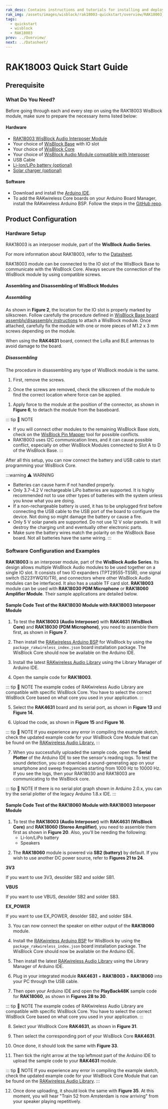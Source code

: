 ```yaml
---
rak_desc: Contains instructions and tutorials for installing and deploying your RAK18003. Instructions are written in a detailed and step-by-step manner for an easier experience in setting up your device. Aside from the hardware configuration, it also contains a software setup that includes detailed example codes that will help you get started.
rak_img: /assets/images/wisblock/rak18003-quickstart/overview/RAK18003_home.png
tags:
  - quickstart
  - wisblock
  - RAK18003
prev: ../Overview/
next: ../Datasheet/
---
```


# RAK18003 Quick Start Guide

## Prerequisite

### What Do You Need?

Before going through each and every step on using the RAK18003 WisBlock module, make sure to prepare the necessary items listed below:

#### Hardware

- [RAK18003 WisBlock Audio Interposer Module](https://store.rakwireless.com/products/wisblock-audio-interposer-rak18003?utm_source=RAK18003&utm_medium=Document&utm_campaign=BuyFromStore)
- Your choice of [WisBlock Base](https://store.rakwireless.com/collections/wisblock-base) with IO slot
- Your choice of [WisBlock Core](https://store.rakwireless.com/collections/wisblock-core)
- Your choice of [WisBlock Audio Module compatible with Interposer](https://store.rakwireless.com/collections/wisblock-audio)
- USB Cable
- [Li-Ion/LiPo battery (optional)](https://store.rakwireless.com/collections/wisblock-accessory/products/battery-connector-cable?utm_source=BatteryConnector&utm_medium=Document&utm_campaign=BuyFromStore)
- [Solar charger (optional)](https://store.rakwireless.com/collections/wisblock-accessory/products/solar-panel-connector-cable?utm_source=SolarPanelConnector&utm_medium=Document&utm_campaign=BuyFromStore)

#### Software

- Download and install the [Arduino IDE](https://www.arduino.cc/en/Main/Software).
- To add the RAKwireless Core boards on your Arduino Board Manager, install the RAKwireless Arduino BSP. Follow the steps in the [GitHub repo](https://github.com/RAKWireless/RAKwireless-Arduino-BSP-Index).

## Product Configuration

### Hardware Setup

RAK18003 is an interposer module, part of the **WisBlock Audio Series**.

For more information about RAK18003, refer to the [Datasheet](../Datasheet/).

RAK18003 module can be connected to the IO slot of the WisBlock Base to communicate with the WisBlock Core. Always secure the connection of the WisBlock module by using compatible screws.

<rk-img
  src="/assets/images/wisblock/rak18003/quickstart/rak18003_assembly.png"
  width="80%"
  caption="RAK18003 connection to WisBlock Base"
/>

#### Assembling and Disassembling of WisBlock Modules

##### Assembling

As shown in **Figure 2**, the location for the IO slot is properly marked by silkscreen. Follow carefully the procedure defined in [WisBlock Base board assembly/disassembly instructions](https://docs.rakwireless.com/Knowledge-Hub/Learn/RAK5005-O-Baseboard-Installation-Guide/) to attach a WisBlock module. Once attached, carefully fix the module with one or more pieces of M1.2 x 3&nbsp;mm screws depending on the module.

<rk-img
  src="/assets/images/wisblock/rak18003/quickstart/RAK18003_mounting.png"
  width="70%"
  caption="RAK18003 connection to WisBlock Base"
/>

When using the **RAK4631** board, connect the LoRa and BLE antennas to avoid damage to the board.

<rk-img
  src="/assets/images/wisblock/rak18003/quickstart/Arduino_Example_13(2).png"
  width="70%"
  caption="LoRa and BLE antennas connection to RAK4631 module"
/>

##### Disassembling

The procedure in disassembling any type of WisBlock module is the same.

1. First, remove the screws.

<rk-img
  src="/assets/images/wisblock/rak18003/quickstart/removing-screws.png"
  width="70%"
  caption="Removing screws from the WisBlock module"
/>

2. Once the screws are removed, check the silkscreen of the module to find the correct location where force can be applied.

<rk-img
  src="/assets/images/wisblock/rak18003/quickstart/detaching-silkscreen.png"
  width="70%"
  caption="Detaching silkscreen on the WisBlock module"
/>

1. Apply force to the module at the position of the connector, as shown in **Figure 6**, to detach the module from the baseboard.

<rk-img
  src="/assets/images/wisblock/rak18003/quickstart/detaching-module.png"
  width="70%"
  caption="Applying even forces on the proper location of a WisBlock module"
/>

::: tip 📝 NOTE
- If you will connect other modules to the remaining WisBlock Base slots, check on the [WisBlock Pin Mapper](https://docs.rakwireless.com/Knowledge-Hub/Pin-Mapper/) tool for possible conflicts.
- RAK18003 uses I2C communication lines, and it can cause possible conflict, especially on other WisBlock Modules connected to Slot A to D of the WisBlock Base.
:::

After all this setup, you can now connect the battery and USB cable to start programming your WisBlock Core.

:::warning ⚠️ WARNING
- Batteries can cause harm if not handled properly.
- Only 3.7-4.2&nbsp;V rechargeable LiPo batteries are supported. It is highly recommended not to use other types of batteries with the system unless you know what you are doing.
- If a non-rechargeable battery is used, it has to be unplugged first before connecting the USB cable to the USB port of the board to configure the device. Not doing so might damage the battery or cause a fire.
- Only 5&nbsp;V solar panels are supported. Do not use 12&nbsp;V solar panels. It will destroy the charging unit and eventually other electronic parts.
- Make sure the battery wires match the polarity on the WisBlock Base board. Not all batteries have the same wiring.
:::

### Software Configuration and Examples

**RAK18003** is an interposer module, part of the **WisBlock Audio Series**. Its design allows multiple WisBlock Audio modules to be used together on a single IO slot. It consists of two IO expanders (TPT29555-TS5R), one signal switch (5223YWQ10/TR), and connectors where other WisBlock Audio modules can be interfaced. It also has a usable TF card slot. **RAK18003** module can be used with **RAK18030 PDM Microphone** or **RAK18060 Amplifier Module**. Their sample applications are detailed below.

#### Sample Code Test of the RAK18030 Module with RAK18003 Interposer Module

1. To test the **RAK18003 (Audio Interposer)** with **RAK4631 (WisBlock Core)** and **RAK18030 (PDM Microphone)**, you need to assemble them first, as shown in **Figure 7**.

<rk-img
  src="/assets/images/wisblock/rak18003/quickstart/Arduino_Example_15A.png"
  width="100%"
  caption="Assembling together the RAK4631, RAK18030, and RAK18003"
/>

2. Then install the [RAKwireless Arduino BSP](https://github.com/RAKWireless/RAKwireless-Arduino-BSP-Index) for WisBlock by using the `package_rakwireless_index.json` board installation package. The WisBlock Core should now be available on the Arduino IDE.

<rk-img
  src="/assets/images/wisblock/rak18003/quickstart/RAK18030_Arduino_Example_1.png"
  width="100%"
  caption="Arduino IDE"
/>

3. Install the latest [RAKwireless Audio Library](https://github.com/RAKWireless/RAKwireless-Audio-library) using the Library Manager of Arduino IDE.

<rk-img
  src="/assets/images/wisblock/rak18003/quickstart/rakwireless_audio_library.png"
  width="100%"
  caption="RAKwireless Audio Library"
/>

<rk-img
  src="/assets/images/wisblock/rak18003/quickstart/rakwireless_audio_library_2.png"
  width="100%"
  caption="RAKwireless Audio Library"
/>

4. Open the sample code for **RAK18003**.

<rk-img
  src="/assets/images/wisblock/rak18003/quickstart/RAK18030_Arduino_Example_2A.png"
  width="100%"
  caption="Selecting the sample code for RAK18003"
/>

<rk-img
  src="/assets/images/wisblock/rak18003/quickstart/RAK18030_Arduino_Example_3A.png"
  width="100%"
  caption="Sample code for RAK18003"
/>

::: tip 📝 NOTE
The example codes of RAKwireless Audio Library are compatible with specific WisBlock Core. You have to select the correct WisBlock Core based on what core you used in your application.
:::

5. Select the **RAK4631** board and its serial port, as shown in **Figure 13** and **Figure 14**.

<rk-img
  src="/assets/images/wisblock/rak18003/quickstart/RAK18030_Arduino_Example_4A.png"
  width="100%"
  caption="Selecting RAK4631 board as the WisBlock Core"
/>

<rk-img
  src="/assets/images/wisblock/rak18003/quickstart/RAK18030_Arduino_Example_5A.png"
  width="100%"
  caption="Selecting the serial port of RAK4631 WisBlock Core"
/>

6. Upload the code, as shown in **Figure 15** and **Figure 16**.

<rk-img
  src="/assets/images/wisblock/rak18003/quickstart/RAK18030_Arduino_Example_6A.png"
  width="100%"
  caption="Uploading the RAK18030 code"
/>

<rk-img
  src="/assets/images/wisblock/rak18003/quickstart/RAK18030_Arduino_Example_7A.png"
  width="100%"
  caption="Uploading the RAK18030 code"
/>

::: tip 📝 NOTE
If you experience any error in compiling the example sketch, check the updated example code for your WisBlock Core Module that can be found on the [RAKwireless Audio Library.](https://github.com/RAKWireless/RAKwireless-Audio-library/tree/main/examples)
:::

7. When you successfully uploaded the sample code, open the **Serial Plotter** of the Arduino IDE to see the sensor's reading logs. To test the sound detection, you can download a sound-generating app on your smartphone and sweep frequencies starting from 1000&nbsp;Hz to 10000&nbsp;Hz. If you see the logs, then your RAK18030 and RAK18003 are communicating to the WisBlock core.

<rk-img
  src="/assets/images/wisblock/rak18003/quickstart/RAK18030_Arduino_Example_8A.png"
  width="100%"
  caption="Sample code successfully uploaded to RAK4631"
/>

<rk-img
  src="/assets/images/wisblock/rak18003/quickstart/RAK18030_Arduino_Example_9A.png"
  width="100%"
  caption="Opening the Serial Plotter"
/>

<rk-img
  src="/assets/images/wisblock/rak18003/quickstart/RAK18030_Arduino_Example_10A.png"
  width="100%"
  caption="FFT Plot of 10kHz sample signal"
/>

::: tip 📝 NOTE
If there is no serial plot graph shown in Arduino 2.0.x, you can try the serial plotter of the legacy Arduino 1.8.x IDE.
:::

#### Sample Code Test of the RAK18060 Module with RAK18003 Interposer Module

1. To test the **RAK18003 (Audio Interposer)** with **RAK4631 (WisBlock Core)** and **RAK18060 (Stereo Amplifier)**, you need to assemble them first as shown in **Figure 20**. Also, you'll be needing the following:
   - Li-Ion/LiPo battery
   - Speakers

<rk-img
  src="/assets/images/wisblock/rak18003/quickstart/Arduino_Example_14A.png"
  width="100%"
  caption="Assembling together the RAK4631, RAK18060, and RAK18003"
/>

2. The **RAK18060** module is powered via **SB2 (battery)** by default. If you wish to use another DC power source, refer to **Figures 21 to 24**.

<rk-img
  src="/assets/images/wisblock/rak18003/quickstart/Arduino_Example_11.png"
  width="60%"
  caption="Power Select Diagram for RAK18060 with SB2 as default"
/>

   **3V3**

   If you want to use 3V3, desolder SB2 and solder SB1.

<rk-img
  src="/assets/images/wisblock/rak18003/quickstart/Arduino_Example_16.png"
  width="60%"
  caption="Solder portion for SB1"
/>

   **VBUS**

   If you want to use VBUS, desolder SB2 and solder SB3.

<rk-img
  src="/assets/images/wisblock/rak18003/quickstart/Arduino_Example_17.png"
  width="60%"
  caption="Solder portion for SB3"
/>

   **EX_POWER**

   If you want to use EX_POWER, desolder SB2, and solder SB4.

<rk-img
  src="/assets/images/wisblock/rak18003/quickstart/Arduino_Example_18.png"
  width="60%"
  caption="Solder portion for SB4"
/>


3. You can now connect the speaker on either output of the **RAK18060** module.

<rk-img
  src="/assets/images/wisblock/rak18003/quickstart/Arduino_Example_12.png"
  width="60%"
  caption="Speaker output portions of RAK18060 module"
/>

4. Install the [RAKwireless Arduino BSP](https://github.com/RAKWireless/RAKwireless-Arduino-BSP-Index) for WisBlock by using the `package_rakwireless_index.json` board installation package. The WisBlock Core should now be available on the Arduino IDE.

5. Then install the latest [RAKwireless Audio Library](https://github.com/RAKWireless/RAKwireless-Audio-library) using the Library Manager of Arduino IDE.

<rk-img
  src="/assets/images/wisblock/rak18003/quickstart/rakwireless_audio_library.png"
  width="100%"
  caption="RAKwireless Audio Library"
/>

<rk-img
  src="/assets/images/wisblock/rak18003/quickstart/rakwireless_audio_library_2.png"
  width="100%"
  caption="RAKwireless Audio Library"
/>

6. Plug in your integrated module **RAK4631** + **RAK18003** + **RAK18060** into your PC through the USB cable.

7. Then open your Arduino IDE and open the **PlayBack48K** sample code for **RAK18060**, as shown in **Figures 28 to 30**.

<rk-img
  src="/assets/images/wisblock/rak18003/quickstart/Arduino_Example_1.png"
  width="100%"
  caption="Arduino IDE"
/>

<rk-img
  src="/assets/images/wisblock/rak18003/quickstart/Arduino_Example_2.png"
  width="100%"
  caption="Selecting the PlayBack48K Sample Code"
/>

<rk-img
  src="/assets/images/wisblock/rak18003/quickstart/Arduino_Example_3.png"
  width="100%"
  caption="PlayBack48K Sample Code"
/>

::: tip 📝 NOTE
The example codes of RAKwireless Audio Library are compatible with specific WisBlock Core. You have to select the correct WisBlock Core based on what core you used in your application.
:::

8. Select your WisBlock Core **RAK4631**, as shown in **Figure 31**.

<rk-img
  src="/assets/images/wisblock/rak18003/quickstart/Arduino_Example_4.png"
  width="100%"
  caption="Selecting the RAK4631 WisBlock Core board"
/>

9. Then select the corresponding port of your WisBlock Core **RAK4631**.

<rk-img
  src="/assets/images/wisblock/rak18003/quickstart/Arduino_Example_5.png"
  width="100%"
  caption="Selecting the serial port of RAK4631 WisBlock Core"
/>

10. Once done, it should look the same with **Figure 33**.

<rk-img
  src="/assets/images/wisblock/rak18003/quickstart/Arduino_Example_6.png"
  width="100%"
  caption="Selected board and port of RAK4631"
/>

11. Then tick the right arrow at the top leftmost part of the Arduino IDE to upload the sample code to your **RAK4631** module.

<rk-img
  src="/assets/images/wisblock/rak18003/quickstart/Arduino_Example_7.png"
  width="100%"
  caption="Uploading the PlayBack48K sample code to your RAK4631"
/>

::: tip 📝 NOTE
If you experience any error in compiling the example sketch, check the updated example code for your WisBlock Core Module that can be found on the [RAKwireless Audio Library](https://github.com/RAKWireless/RAKwireless-Audio-library/tree/main/examples).
:::

12. Once done uploading, it should look the same with **Figure 35**. At this moment, you will hear "Train 52 from Amsterdam is now arriving" from your speaker playing repetitively.

<rk-img
  src="/assets/images/wisblock/rak18003/quickstart/Arduino_Example_9.png"
  width="100%"
  caption="Programmed RAK4631"
/>

